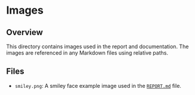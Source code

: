 # Images

## Overview

This directory contains images used in the report and documentation. The images are referenced in any Markdown files using relative paths.

## Files

- `smiley.png`: A smiley face example image used in the [`REPORT.md`](../REPORT.md) file.
